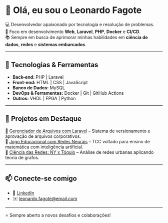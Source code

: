 # 👋 Olá, eu sou o Leonardo Fagote  

💻 Desenvolvedor apaixonado por tecnologia e resolução de problemas.  
🎯 Foco em desenvolvimento **Web**, **Laravel**, **PHP**, **Docker** e **CI/CD**.  
📚 Sempre em busca de aprimorar minhas habilidades em **ciência de dados**, **redes** e **sistemas embarcados**.  

---

## 🚀 Tecnologias & Ferramentas  
- **Back-end:** PHP | Laravel  
- **Front-end:** HTML | CSS | JavaScript
- **Banco de Dados:** MySQL
- **DevOps & Ferramentas:** Docker | Git | GitHub Actions  
- **Outros:** VHDL | FPGA | Python  

---

## 📌 Projetos em Destaque  
🔹 [Gerenciador de Arquivos com Laravel](link-do-repositorio) – Sistema de versionamento e aprovação de arquivos corporativos.  
🔹 [Jogo Educacional com Redes Neurais](link-do-repositorio) – TCC voltado para ensino de matemática com inteligência artificial.  
🔹 [Ciência das Redes: NY x Tóquio](link-do-repositorio) – Análise de redes urbanas aplicando teoria de grafos.  

---

## 📫 Conecte-se comigo  
- 💼 [LinkedIn]()  
- ✉️ leonardo.fagote@email.com  

---
⭐ Sempre aberto a novos desafios e colaborações!

